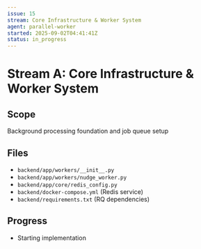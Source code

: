 ```yaml
---
issue: 15
stream: Core Infrastructure & Worker System
agent: parallel-worker
started: 2025-09-02T04:41:41Z
status: in_progress
---
```


# Stream A: Core Infrastructure & Worker System

## Scope
Background processing foundation and job queue setup

## Files
- `backend/app/workers/__init__.py`
- `backend/app/workers/nudge_worker.py`
- `backend/app/core/redis_config.py`
- `backend/docker-compose.yml` (Redis service)
- `backend/requirements.txt` (RQ dependencies)

## Progress
- Starting implementation